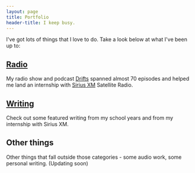 ```yaml
---
layout: page
title: Portfolio
header-title: I keep busy.
---
```


I've got lots of things that I love to do. Take a look below at what I've been up to:

## [Radio](http://drifts.fm/)
My radio show and podcast [Drifts](http://drifts.fm/) spanned almost 70 episodes and helped me land an internship with [Sirius XM](http://siriusxm.com/) Satellite Radio.

## [Writing](/posts/)
Check out some featured writing from my school years and from my internship with Sirius XM.

## Other things
Other things that fall outside those categories - some audio work, some personal writing. (Updating soon)
